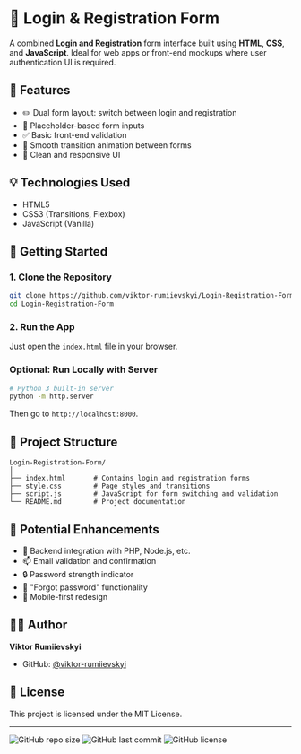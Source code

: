 
# 🔐 Login & Registration Form

A combined **Login and Registration** form interface built using **HTML**, **CSS**, and **JavaScript**. Ideal for web apps or front-end mockups where user authentication UI is required.

## 🎯 Features

- ✏️ Dual form layout: switch between login and registration
- 💬 Placeholder-based form inputs
- ✅ Basic front-end validation
- 🔄 Smooth transition animation between forms
- 🎨 Clean and responsive UI

## 💡 Technologies Used

- HTML5
- CSS3 (Transitions, Flexbox)
- JavaScript (Vanilla)

## 🚀 Getting Started

### 1. Clone the Repository

```bash
git clone https://github.com/viktor-rumiievskyi/Login-Registration-Form.git
cd Login-Registration-Form
```

### 2. Run the App

Just open the `index.html` file in your browser.

### Optional: Run Locally with Server

```bash
# Python 3 built-in server
python -m http.server
```

Then go to `http://localhost:8000`.

## 📁 Project Structure

```
Login-Registration-Form/
│
├── index.html       # Contains login and registration forms
├── style.css        # Page styles and transitions
├── script.js        # JavaScript for form switching and validation
└── README.md        # Project documentation
```



## 🌟 Potential Enhancements

- 🔐 Backend integration with PHP, Node.js, etc.
- 📫 Email validation and confirmation
- 🔒 Password strength indicator
- 🔁 "Forgot password" functionality
- 📱 Mobile-first redesign

## 👨‍💻 Author

**Viktor Rumiievskyi**  
- GitHub: [@viktor-rumiievskyi](https://github.com/viktor-rumiievskyi)

## 📄 License

This project is licensed under the MIT License.

---

![GitHub repo size](https://img.shields.io/github/repo-size/viktor-rumiievskyi/Login-Registration-Form)
![GitHub last commit](https://img.shields.io/github/last-commit/viktor-rumiievskyi/Login-Registration-Form)
![GitHub license](https://img.shields.io/github/license/viktor-rumiievskyi/Login-Registration-Form)
